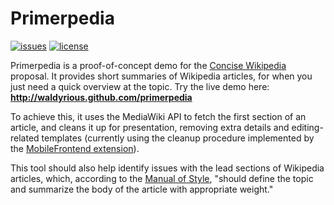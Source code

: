 Primerpedia
=========

[![issues][issues-img]][issues-url]
[![license][license-img]][license-url]

[issues-url]: https://github.com/waldyrious/primerpedia/issues
[issues-img]: http://img.shields.io/github/issues/waldyrious/primerpedia.svg
[license-url]: https://github.com/waldyrious/primerpedia/blob/gh-pages/LICENSE.md
[license-img]: https://img.shields.io/github/license/waldyrious/primerpedia.svg

Primerpedia is a proof-of-concept demo for the
[Concise Wikipedia](http://meta.wikimedia.org/wiki/Concise_Wikipedia) proposal.
It provides short summaries of Wikipedia articles,
for when you just need a quick overview at the topic.
Try the live demo here: **http://waldyrious.github.com/primerpedia**

To achieve this, it uses the MediaWiki API to fetch the first section of an article,
and cleans it up for presentation, removing extra details and editing-related templates
(currently using the cleanup procedure implemented by the
[MobileFrontend extension](https://www.mediawiki.org/wiki/Extension:MobileFrontend#prop.3Dextracts)).

This tool should also help identify issues with the lead sections of Wikipedia articles,
which, according to the [Manual of Style](https://en.wikipedia.org/wiki/MOS:LEAD),
"should define the topic and summarize the body of the article with appropriate weight."
